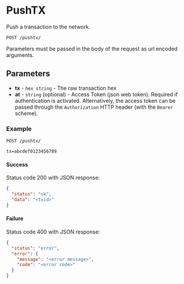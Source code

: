 # PushTX

Push a transaction to the network.

```
POST /pushtx/
```
Parameters must be passed in the body of the request as url encoded arguments.

## Parameters
* **tx** - `hex string` - The raw transaction hex
* **at** - `string` (optional) - Access Token (json web token). Required if authentication is activated. Alternatively, the access token can be passed through the `Authorization` HTTP header (with the `Bearer` scheme).


### Example

```
POST /pushtx/

tx=abcdef0123456789
```

#### Success
Status code 200 with JSON response:
```json
{
  "status": "ok",
  "data": "<txid>"
}
```

#### Failure
Status code 400 with JSON response:
```json
{
  "status": "error",
  "error": {
    "message": "<error message>",
    "code": "<error code>"
  }
}
```
